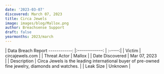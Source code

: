 ```yaml
---
date: '2023-03-07'
discovered: March 07, 2023
title: Circa Jewels
image: images/blog/Mallox.png
author: Breachsense Support
draft: false
yearmonths: 2023/march
---
```



| Data Breach Report
------------:     |:-------------:    | :-----:|
| Victim      | circajewels.com      | 
| Threat Actor      | Mallox      | 
| Date Discovered      | Mar 07, 2023      | 
| Description      | Circa Jewels is the leading international buyer of pre-owned fine jewelry, diamonds and watches.      | 
| Leak Size      | Unknown      | 

